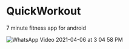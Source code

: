 
# QuickWorkout
7 minute fitness app for android

![WhatsApp Video 2021-04-06 at 3 04 58 PM](https://user-images.githubusercontent.com/47112531/113695002-04b0a380-96ee-11eb-8dfa-a9002c1c580d.gif)
